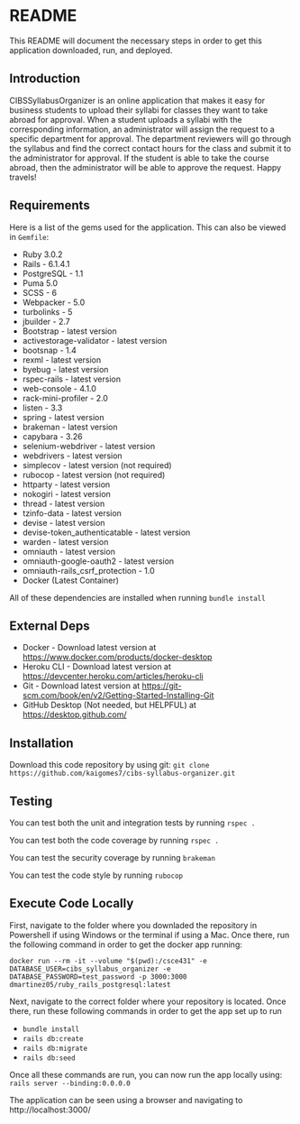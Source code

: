 # README
This README will document the necessary steps in order to get this application downloaded, run, and deployed.


## Introduction

CIBSSyllabusOrganizer is an online application that makes it easy for business students to upload their syllabi for classes they want to take abroad for approval. When a student uploads a syllabi with the corresponding information, an administrator will assign the request to a specific department for approval. The department reviewers will go through the syllabus and find the correct contact hours for the class and submit it to the administrator for approval. If the student is able to take the course abroad, then the administrator will be able to approve the request. Happy travels!

## Requirements

Here is a list of the gems used for the application. This can also be viewed in  `Gemfile`:

- Ruby 3.0.2
- Rails - 6.1.4.1
- PostgreSQL - 1.1
- Puma 5.0
- SCSS - 6
- Webpacker - 5.0
- turbolinks - 5
- jbuilder - 2.7
- Bootstrap - latest version
- activestorage-validator - latest version
- bootsnap - 1.4
- rexml - latest version
- byebug - latest version
- rspec-rails - latest version
- web-console - 4.1.0
- rack-mini-profiler - 2.0
- listen - 3.3
- spring - latest version
- brakeman - latest version
- capybara - 3.26
- selenium-webdriver - latest version
- webdrivers - latest version
- simplecov - latest version (not required)
- rubocop - latest version (not required)
- httparty - latest version
- nokogiri - latest version
- thread - latest version
- tzinfo-data - latest version
- devise - latest version
- devise-token_authenticatable - latest version
- warden - latest version
- omniauth - latest version
- omniauth-google-oauth2 - latest version
- omniauth-rails_csrf_protection - 1.0
- Docker (Latest Container) 

All of these dependencies are installed when running `bundle install`

## External Deps

- Docker - Download latest version at https://www.docker.com/products/docker-desktop
- Heroku CLI - Download latest version at https://devcenter.heroku.com/articles/heroku-cli
- Git - Download latest version at https://git-scm.com/book/en/v2/Getting-Started-Installing-Git
- GitHub Desktop (Not needed, but HELPFUL) at https://desktop.github.com/

## Installation

Download this code repository by using git: `git clone https://github.com/kaigomes7/cibs-syllabus-organizer.git`

## Testing

You can test both the unit and integration tests by running `rspec .`

You can test both the code coverage by running `rspec .`

You can test the security coverage by running `brakeman`

You can test the code style by running `rubocop`

## Execute Code Locally

First, navigate to the folder where you downladed the repository in Powershell if using Windows or the terminal if using a Mac. Once there, run the following command in order to get the docker app running:

`docker run --rm -it --volume "$(pwd):/csce431" -e DATABASE_USER=cibs_syllabus_organizer -e DATABASE_PASSWORD=test_password -p 3000:3000 dmartinez05/ruby_rails_postgresql:latest`

Next, navigate to the correct folder where your repository is located. Once there, run these following commands in order to get the app set up to run

- `bundle install`
- `rails db:create`
- `rails db:migrate`
- `rails db:seed`

Once all these commands are run, you can now run the app locally using: `rails server --binding:0.0.0.0`

The application can be seen using a browser and navigating to http://localhost:3000/